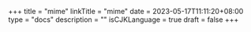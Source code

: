 +++
title = "mime"
linkTitle = "mime"
date = 2023-05-17T11:11:20+08:00
type = "docs"
description = ""
isCJKLanguage = true
draft = false
+++